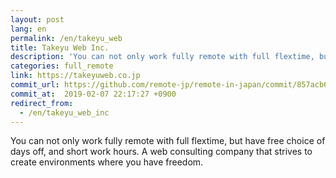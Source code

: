```yaml
---
layout: post
lang: en
permalink: /en/takeyu_web
title: Takeyu Web Inc.
description: 'You can not only work fully remote with full flextime, but have free choice of days off, and short work hours. A web consulting company that strives to create environments where you have freedom.'
categories: full_remote
link: https://takeyuweb.co.jp
commit_url: https://github.com/remote-jp/remote-in-japan/commit/857acb6c95e0c77f8e93f2eefad36af139bdbdb5
commit_at:  2019-02-07 22:17:27 +0900
redirect_from:
  - /en/takeyu_web_inc
---
```


<p>You can not only work fully remote with full flextime, but have free choice of days off, and short work hours. A web consulting company that strives to create environments where you have freedom.</p>
